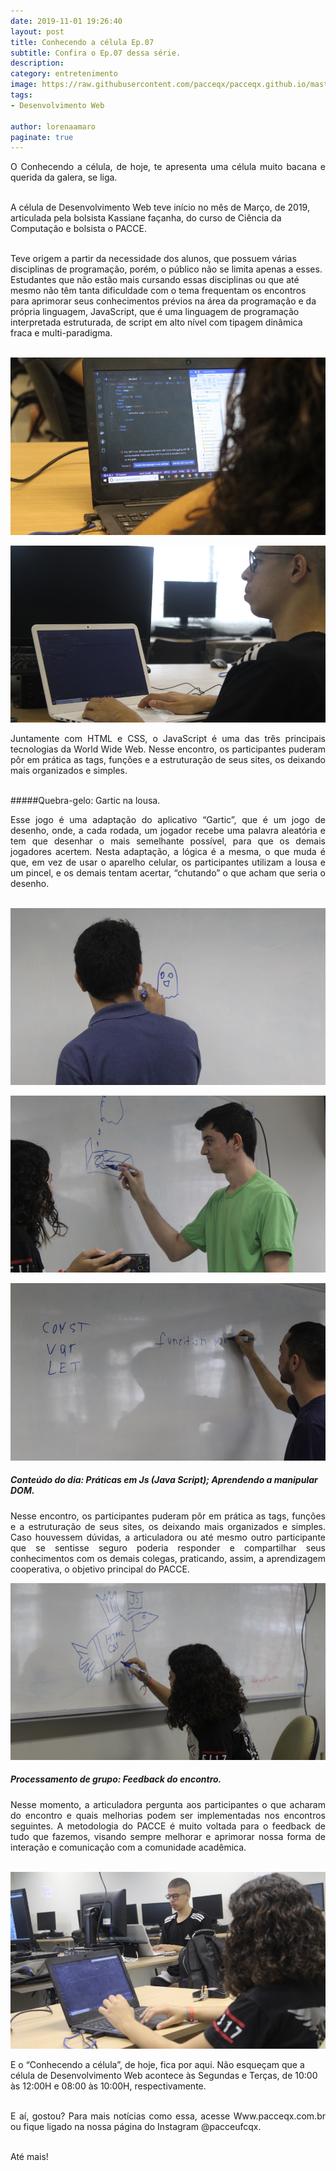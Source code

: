 ```yaml
---
date: 2019-11-01 19:26:40
layout: post
title: Conhecendo a célula Ep.07
subtitle: Confira o Ep.07 dessa série.
description: 
category: entretenimento
image: https://raw.githubusercontent.com/pacceqx/pacceqx.github.io/master/assets/pic/2019-11-01/capa.png
tags:
- Desenvolvimento Web

author: lorenaamaro
paginate: true
---
```

<p style="text-align: justify">
O Conhecendo a célula, de hoje, te apresenta uma célula muito bacana e querida da galera, se liga.<br><br>

A célula de Desenvolvimento Web teve início no mês de Março, de 2019, articulada pela bolsista Kassiane façanha, do curso de Ciência da Computação e bolsista o PACCE.<br><br>

Teve origem a partir da necessidade dos alunos, que possuem várias disciplinas de programação, porém, o público não se limita apenas a esses. Estudantes que não estão mais cursando essas disciplinas ou que até mesmo não têm tanta dificuldade com o tema frequentam os encontros para aprimorar seus conhecimentos prévios na área da programação e da própria linguagem, JavaScript, que é uma linguagem de programação interpretada estruturada, de script em alto nível com tipagem dinâmica fraca e multi-paradigma.<br><br>
</p>

![](https://raw.githubusercontent.com/pacceqx/pacceqx.github.io/master/assets/pic/2019-11-01/img6.png)

![](https://raw.githubusercontent.com/pacceqx/pacceqx.github.io/master/assets/pic/2019-11-01/img7.png) 

<p style="text-align: justify"> 
Juntamente com HTML e CSS, o JavaScript é uma das três principais tecnologias da World Wide Web. Nesse encontro, os participantes puderam pôr em prática as tags, funções e a estruturação de seus sites, os deixando mais organizados e simples.
<br><br>
</p>

#####Quebra-gelo: Gartic na lousa.<br>
<p style="text-align: justify">
Esse jogo é uma adaptação do aplicativo “Gartic”, que é um jogo de desenho, onde, a cada rodada, um jogador recebe uma palavra aleatória e tem que desenhar o mais semelhante possível, para que os demais jogadores acertem. Nesta adaptação, a lógica é a mesma, o que muda é que, em vez de usar o aparelho celular, os participantes utilizam a lousa e um pincel, e os demais tentam acertar, “chutando” o que acham que seria o desenho.<br><br>
</p>

![](https://raw.githubusercontent.com/pacceqx/pacceqx.github.io/master/assets/pic/2019-11-01/img1.png)

![](https://raw.githubusercontent.com/pacceqx/pacceqx.github.io/master/assets/pic/2019-11-01/img2.png)

![](https://raw.githubusercontent.com/pacceqx/pacceqx.github.io/master/assets/pic/2019-11-01/img3.png)

##### Conteúdo do dia: Práticas em Js (Java Script); Aprendendo a manipular DOM.<br>
<p style="text-align: justify">
Nesse encontro, os participantes puderam pôr em prática as tags, funções e a estruturação de seus sites, os deixando mais organizados e simples. Caso houvessem dúvidas, a articuladora ou até mesmo outro participante que se sentisse seguro poderia responder e compartilhar seus conhecimentos com os demais colegas, praticando, assim, a aprendizagem cooperativa, o objetivo principal do PACCE.<br>
</p>


![](https://raw.githubusercontent.com/pacceqx/pacceqx.github.io/master/assets/pic/2019-11-01/img4.png)

##### Processamento de grupo: Feedback do encontro.<br>
<p style="text-align: justify">
Nesse momento, a articuladora pergunta aos participantes o que acharam do encontro e quais melhorias podem ser implementadas nos encontros seguintes. A metodologia do PACCE é muito voltada para o feedback de tudo que fazemos, visando sempre melhorar e aprimorar nossa forma de interação e comunicação com a comunidade acadêmica. <br><br>

![](https://raw.githubusercontent.com/pacceqx/pacceqx.github.io/master/assets/pic/2019-11-01/img5.png)

E o “Conhecendo a célula”, de hoje, fica por aqui. Não esqueçam que a célula de Desenvolvimento Web acontece às Segundas e Terças, de 10:00 às 12:00H e 08:00 às 10:00H, respectivamente.<br><br>
</p>


<p style="text-align: justify">
E aí, gostou? Para mais notícias como essa, acesse Www.pacceqx.com.br ou fique ligado na nossa página do Instagram @pacceufcqx. <br><br>

Até mais! <br><br>
</p> 


